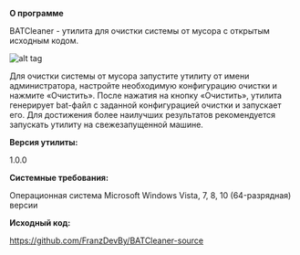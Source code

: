 **О программе**

BATCleaner  - утилита для очистки системы от мусора с открытым исходным кодом.

![alt tag](https://i.imgur.com/c8fCX4S.png)

Для очистки системы от мусора запустите утилиту от имени администратора, настройте необходимую конфигурацию очистки и нажмите «Очистить». После нажатия на кнопку «Очистить», утилита генерирует bat-файл с заданной конфигурацией очистки и запускает его. Для достижения более наилучших результатов рекомендуется запускать утилиту на свежезапущенной машине.


**Версия утилиты:**

1.0.0


**Системные требования:**

Операционная система Microsoft Windows Vista, 7, 8, 10 (64-разрядная) версии


**Исходный код:**

https://github.com/FranzDevBy/BATCleaner-source
